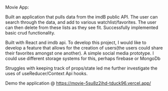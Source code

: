 Movie App: 

Built an application that pulls data from the imdB public API. The user can search through the data, and add to various watchlist/favorites. The user can then delete from these lists as they see fit. Successfully implemented basic crud functionality. 

Built with React and imdb api. To develop this project, I would like to develop a feature that allows for the creation of users(the users could share their favorites amongst one another). A simple social media prototype. I could use different storage systems for this, perhaps firebase or MongoDb

Struggles with keeping track of props/state led me further investigate the uses of useReducer/Context Api hooks. 

Demo the application @ https://movie-5su8z2ihd-tduck96.vercel.app/
